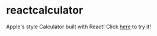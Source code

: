 # reactcalculator

Apple's style Calculator built with React!
Click <a href="https://kkatsi.github.io/reactcalculator/">here</a> to try it!

